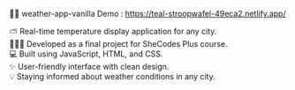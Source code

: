 
👩‍💻 weather-app-vanilla
Demo : https://teal-stroopwafel-49eca2.netlify.app/

⛅ Real-time temperature display application for any city.<br/>
👩🏽‍🎓 Developed as a final project for SheCodes Plus course.<br/>
💻 Built using JavaScript, HTML, and CSS.<br/>
✨ User-friendly interface with clean design.<br/>
💡 Staying informed about weather conditions in any city.
